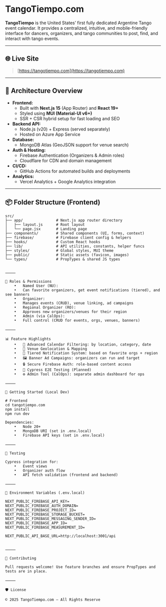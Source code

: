 # TangoTiempo.com

**TangoTiempo** is the United States’ first fully dedicated Argentine Tango event calendar. It provides a centralized, intuitive, and mobile-friendly interface for dancers, organizers, and tango communities to post, find, and interact with tango events.

---

## 🌐 Live Site

> [https://tangotiempo.com](https://tangotiempo.com)

---

## 📐 Architecture Overview

- **Frontend:**  
  - Built with **Next.js 15** (App Router) and **React 19+**  
  - Styled using **MUI (Material-UI v6+)**  
  - SSR + CSR hybrid setup for fast loading and SEO
- **Backend API:**  
  - Node.js (v20) + Express (served separately)
  - Hosted on Azure App Service
- **Database:**  
  - MongoDB Atlas (GeoJSON support for venue search)
- **Auth & Hosting:**  
  - Firebase Authentication (Organizers & Admin roles)
  - Cloudflare for CDN and domain management
- **CI/CD:**  
  - GitHub Actions for automated builds and deployments
- **Analytics:**  
  - Vercel Analytics + Google Analytics integration

---

## 📦 Folder Structure (Frontend)

```shell
src/
├── app/               # Next.js app router directory
│   ├── layout.js      # Root layout
│   └── page.jsx       # Landing page
├── components/        # Shared components (UI, forms, context)
├── firebase/          # Firebase client config & helpers
├── hooks/             # Custom React hooks
├── lib/               # API utilities, constants, helper funcs
├── styles/            # Global styles, MUI theme
├── public/            # Static assets (favicon, images)
└── types/             # PropTypes & shared JS types


⸻

🔐 Roles & Permissions
	•	Named User (NU):
	•	Can favorite organizers, get event notifications (tiered), and see banners
	•	Organizer:
	•	Manages events (CRUD), venue linking, ad campaigns
	•	Regional Organizer (RO):
	•	Approves new organizers/venues for their region
	•	Admin (via CalOps):
	•	Full control (CRUD for events, orgs, venues, banners)

⸻

📊 Feature Highlights
	•	📅 Advanced Calendar Filtering: by location, category, date
	•	📍 Venue Geolocation & Mapping
	•	🔔 Tiered Notification System: based on favorite orgs + region
	•	🖼️ Banner Ad Campaigns: organizers can run and target
	•	🔒 Secure Firebase Auth: role-based content access
	•	🧪 Cypress E2E Testing (Planned)
	•	⚙️ Admin Tool (CalOps): separate admin dashboard for ops

⸻

🚀 Getting Started (Local Dev)

# Frontend
cd tangotiempo.com
npm install
npm run dev

Dependencies:
	•	Node 20+
	•	MongoDB URI (set in .env.local)
	•	Firebase API keys (set in .env.local)

⸻

🧪 Testing

Cypress integration for:
	•	Event views
	•	Organizer auth flow
	•	API fetch validation (frontend and backend)

⸻

📝 Environment Variables (.env.local)

NEXT_PUBLIC_FIREBASE_API_KEY=
NEXT_PUBLIC_FIREBASE_AUTH_DOMAIN=
NEXT_PUBLIC_FIREBASE_PROJECT_ID=
NEXT_PUBLIC_FIREBASE_STORAGE_BUCKET=
NEXT_PUBLIC_FIREBASE_MESSAGING_SENDER_ID=
NEXT_PUBLIC_FIREBASE_APP_ID=
NEXT_PUBLIC_FIREBASE_MEASUREMENT_ID=

NEXT_PUBLIC_API_BASE_URL=http://localhost:3001/api


⸻

🤝 Contributing

Pull requests welcome! Use feature branches and ensure PropTypes and tests are in place.

⸻

🛡️ License

© 2025 TangoTiempo.com – All Rights Reserve